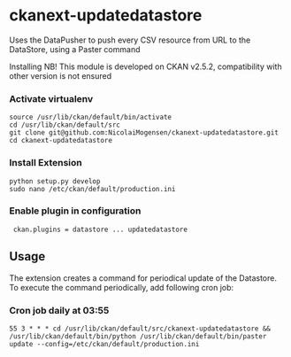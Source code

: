 # ckanext-updatedatastore
Uses the DataPusher to push every CSV resource from URL to the DataStore, using a Paster command

Installing
NB! This module is developed on CKAN v2.5.2, compatibility with other version is not ensured

### Activate virtualenv
```
source /usr/lib/ckan/default/bin/activate
cd /usr/lib/ckan/default/src
git clone git@github.com:NicolaiMogensen/ckanext-updatedatastore.git
cd ckanext-updatedatastore
```

### Install Extension
```
python setup.py develop
sudo nano /etc/ckan/default/production.ini
```
### Enable plugin in configuration
```
 ckan.plugins = datastore ... updatedatastore
```
## Usage
The extension creates a command for periodical update of the Datastore. To execute the command periodically, add following cron job:

### Cron job daily at 03:55
```
55 3 * * * cd /usr/lib/ckan/default/src/ckanext-updatedatastore && /usr/lib/ckan/default/bin/python /usr/lib/ckan/default/bin/paster update --config=/etc/ckan/default/production.ini
```

